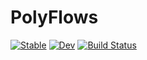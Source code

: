 # PolyFlows

[![Stable](https://img.shields.io/badge/docs-stable-blue.svg)](https://dannys4.github.io/PolyFlows.jl/stable/)
[![Dev](https://img.shields.io/badge/docs-dev-blue.svg)](https://dannys4.github.io/PolyFlows.jl/dev/)
[![Build Status](https://github.com/dannys4/PolyFlows.jl/actions/workflows/CI.yml/badge.svg?branch=main)](https://github.com/dannys4/PolyFlows.jl/actions/workflows/CI.yml?query=branch%3Amain)
